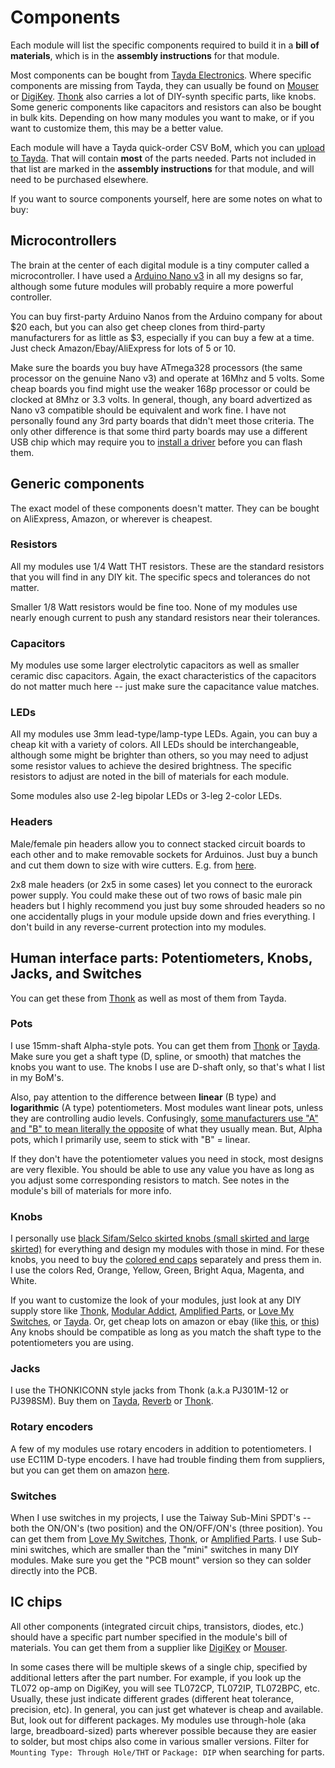 # Components

Each module will list the specific components required to build it in a **bill of materials**, which is in the **assembly instructions** for that module.

Most components can be bought from [Tayda Electronics](https://www.taydaelectronics.com/). Where specific components are missing from Tayda, they can usually be found on [Mouser](https://www.mouser.com/) or [DigiKey](https://www.digikey.com/). [Thonk](https://www.thonk.co.uk/) also carries a lot of DIY-synth specific parts, like knobs. Some generic components like capacitors and resistors can also be bought in bulk kits. Depending on how many modules you want to make, or if you want to customize them, this may be a better value.

Each module will have a Tayda quick-order CSV BoM, which you can [upload to Tayda](https://www.taydaelectronics.com/quick-order/). That will contain **most** of the parts needed. Parts not included in that list are marked in the **assembly instructions** for that module, and will need to be purchased elsewhere.

If you want to source components yourself, here are some notes on what to buy:

## Microcontrollers

The brain at the center of each digital module is a tiny computer called a microcontroller. I have used a [Arduino Nano v3](https://store.arduino.cc/usa/arduino-nano) in all my designs so far, although some future modules will probably require a more powerful controller.

You can buy first-party Arduino Nanos from the Arduino company for about $20 each, but you can also get cheep clones from third-party manufacturers for as little as $3, especially if you can buy a few at a time. Just check Amazon/Ebay/AliExpress for lots of 5 or 10.

Make sure the boards you buy have ATmega328 processors (the same processor on the genuine Nano v3) and operate at 16Mhz and 5 volts. Some cheap boards you find might use the weaker 168p processor or could be clocked at 8Mhz or 3.3 volts. In general, though, any board advertized as Nano v3 compatible should be equivalent and work fine. I have not personally found any 3rd party boards that didn't meet those criteria. The only other difference is that some third party boards may use a different USB chip which may require you to [install a driver](https://learn.sparkfun.com/tutorials/how-to-install-ch340-drivers/all) before you can flash them.

## Generic components

The exact model of these components doesn't matter. They can be bought on AliExpress, Amazon, or wherever is cheapest.

### Resistors

All my modules use 1/4 Watt THT resistors. These are the standard resistors that you will find in any DIY kit. The specific specs and tolerances do not matter.

Smaller 1/8 Watt resistors would be fine too. None of my modules use nearly enough current to push any standard resistors near their tolerances.

### Capacitors

My modules use some larger electrolytic capacitors as well as smaller ceramic disc capacitors. Again, the exact characteristics of the capacitors do not matter much here -- just make sure the capacitance value matches.

### LEDs

All my modules use 3mm lead-type/lamp-type LEDs. Again, you can buy a cheap kit with a variety of colors. All LEDs should be interchangeable, although some might be brighter than others, so you may need to adjust some resistor values to achieve the desired brightness. The specific resistors to adjust are noted in the bill of materials for each module.

Some modules also use 2-leg bipolar LEDs or 3-leg 2-color LEDs.

### Headers

Male/female pin headers allow you to connect stacked circuit boards to each other and to make removable sockets for Arduinos. Just buy a bunch and cut them down to size with wire cutters. E.g. from [here](https://www.amazon.com/gp/product/B01MQ48T2V).

2x8 male headers (or 2x5 in some cases) let you connect to the eurorack power supply. You could make these out of two rows of basic male pin headers but I highly recommend you just buy some shrouded headers so no one accidentally plugs in your module upside down and fries everything. I don't build in any reverse-current protection into my modules.

## Human interface parts: Potentiometers, Knobs, Jacks, and Switches

You can get these from [Thonk](https://www.thonk.co.uk/product-category/parts/) as well as most of them from Tayda.

### Pots

I use 15mm-shaft Alpha-style pots. You can get them from [Thonk](https://www.thonk.co.uk/shop/alpha-9mm-pots-dshaft/) or [Tayda](https://www.taydaelectronics.com/50k-ohm-linear-taper-potentiometer-d-shaft-pcb-9mm.html). Make sure you get a shaft type (D, spline, or smooth) that matches the knobs you want to use. The knobs I use are D-shaft only, so that's what I list in my BoM's.

Also, pay attention to the difference between **linear** (B type) and **logarithmic** (A type) potentiometers. Most modules want linear pots, unless they are controlling audio levels. Confusingly, [some manufacturers use "A" and "B" to mean literally the opposite](https://en.wikipedia.org/wiki/Potentiometer#Resistance%E2%80%93position_relationship:_%22taper%22) of what they usually mean. But, Alpha pots, which I primarily use, seem to stick with "B" = linear.

If they don't have the potentiometer values you need in stock, most designs are very flexible. You should be able to use any value you have as long as you adjust some corresponding resistors to match. See notes in the module's bill of materials for more info.

### Knobs

I personally use [black Sifam/Selco skirted knobs (small skirted and large skirted)](https://www.thonk.co.uk/shop/intellijel-black-knobs/) for everything and design my modules with those in mind. For these knobs, you need to buy the [colored end caps](https://www.thonk.co.uk/shop/sifam-caps/) separately and press them in. I use the colors Red, Orange, Yellow, Green, Bright Aqua, Magenta, and White.

If you want to customize the look of your modules, just look at any DIY supply store like [Thonk](https://www.thonk.co.uk/product-category/parts/knobs/), [Modular Addict](https://modularaddict.com/parts/synth-diy-parts/knob), [Amplified Parts](https://www.amplifiedparts.com/products/knobs), or [Love My Switches](https://lovemyswitches.com/knobs/), or [Tayda](https://www.taydaelectronics.com/potentiometer-variable-resistors/knobs.html). Or, get cheap lots on amazon or ebay (like [this](https://www.amazon.com/gp/product/B073BCR8T6), or [this](https://www.amazon.com/gp/product/B073BCR8T6)) Any knobs should be compatible as long as you match the shaft type to the potentiometers you are using.

### Jacks

I use the THONKICONN style jacks from Thonk (a.k.a PJ301M-12 or PJ398SM). Buy them on [Tayda](https://www.taydaelectronics.com/pj-3001f-3-5-mm-mono-phone-jack.html), [Reverb](https://reverb.com/item/16036916-thonk-50-pack-3-5mm-jack-sockets-thonkiconn-with-knurled-nuts) or [Thonk](https://www.thonk.co.uk/shop/thonkiconn/).

### Rotary encoders

A few of my modules use rotary encoders in addition to potentiometers. I use EC11M D-type encoders. I have had trouble finding them from suppliers, but you can get them on amazon [here](https://www.amazon.com/DIYhz-Rotary-Encoder-Digital-Potentiometer/dp/B07D3DF8TK/).

### Switches

When I use switches in my projects, I use the Taiway Sub-Mini SPDT's -- both the ON/ON's (two position) and the ON/OFF/ON's (three position). You can get them from [Love My Switches](https://lovemyswitches.com/taiway-sub-mini-spdt-on-on-switch-pcb-mount-long-shaft/), [Thonk](https://www.thonk.co.uk/shop/sub-mini-toggle-switches/), or [Amplified Parts](https://www.amplifiedparts.com/products/switch-carling-submini-toggle-spdt-2-position-pc-pins). I use Sub-mini switches, which are smaller than the "mini" switches in many DIY modules. Make sure you get the "PCB mount" version so they can solder directly into the PCB.

## IC chips

All other components (integrated circuit chips, transistors, diodes, etc.) should have a specific part number specified in the module's bill of materials. You can get them from a supplier like [DigiKey](https://digikey.com/) or [Mouser](https://mouser.com).

In some cases there will be multiple skews of a single chip, specified by additional letters after the part number. For example, if you look up the TL072 op-amp on DigiKey, you will see TL072CP, TL072IP, TL072BPC, etc. Usually, these just indicate different grades (different heat tolerance, precision, etc). In general, you can just get whatever is cheap and available. But, look out for different packages. My modules use through-hole (aka large, breadboard-sized) parts wherever possible because they are easier to solder, but most chips also come in various smaller versions. Filter for `Mounting Type: Through Hole/THT` or `Package: DIP` when searching for parts.
